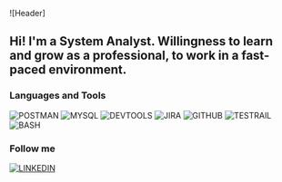 ![Header]

## Hi! I'm a  System Analyst. Willingness to learn and grow as a professional, to work in a fast-paced environment.

### Languages and Tools  
![POSTMAN](https://img.shields.io/badge/-POSTMAN-important?style=for-the-badge&logo=POSTMAN&logoColor=blue)
![MYSQL](https://img.shields.io/badge/-MYSQL-important?style=for-the-badge&logo=MYSQL&logoColor=blue)
![DEVTOOLS](https://img.shields.io/badge/-DEVTOOLS-important?style=for-the-badge&logo=DEVTOOLS&logoColor=blue)
![JIRA](https://img.shields.io/badge/-JIRA-important?style=for-the-badge&logo=JIRA&logoColor=blue)
![GITHUB](https://img.shields.io/badge/-GITHUB-important?style=for-the-badge&logo=GITHUB&logoColor=blue)
![TESTRAIL](https://img.shields.io/badge/-TESTRAIL-important?style=for-the-badge&logo=TESTRAIL&logoColor=blue)
![BASH](https://img.shields.io/badge/-BASH-important?style=for-the-badge&logo=TESTRAIL&logoColor=blue)

### Follow me
[![LINKEDIN](https://img.shields.io/badge/-LINKEDIN-important?style=for-the-badge&logo=LINKEDIN&logoColor=blue)](https://www.linkedin.com/in/tatsiana-kavalchuk7) 